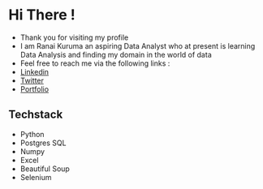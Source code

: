 # Hi There ! 
- Thank you for visiting my profile 
- I am Ranai Kuruma an aspiring Data Analyst who at present is learning Data Analysis and finding my domain in the world of data 
- Feel free to reach me via the following links :
- [Linkedin](https://www.linkedin.com/in/ranai-kuruma/)
- [Twitter](https://twitter.com/RanaiKuruma)
- [Portfolio](https://www.datascienceportfol.io/ranaikuruma)

## Techstack 
- Python
- Postgres SQL 
- Numpy
- Excel
- Beautiful Soup
- Selenium 
